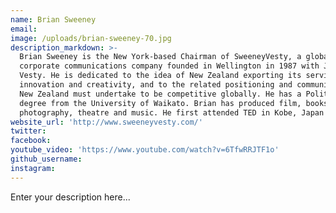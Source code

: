 ```yaml
---
name: Brian Sweeney
email:
image: /uploads/brian-sweeney-70.jpg
description_markdown: >-
  Brian Sweeney is the New York-based Chairman of SweeneyVesty, a global
  corporate communications company founded in Wellington in 1987 with Jane
  Vesty. He is dedicated to the idea of New Zealand exporting its services,
  innovation and creativity, and to the related positioning and communications
  New Zealand must undertake to be competitive globally. He has a Politics
  degree from the University of Waikato. Brian has produced film, books,
  photography, theatre and music. He first attended TED in Kobe, Japan in 1994.
website_url: 'http://www.sweeneyvesty.com/'
twitter:
facebook:
youtube_video: 'https://www.youtube.com/watch?v=6TfwRRJTF1o'
github_username:
instagram:
---
```


Enter your description here...
